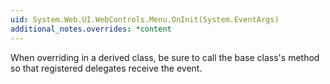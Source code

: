 ```yaml
---
uid: System.Web.UI.WebControls.Menu.OnInit(System.EventArgs)
additional_notes.overrides: *content
---
```


<p>When overriding <xref href="System.Web.UI.WebControls.Menu.OnInit(System.EventArgs)"></xref> in a derived class, be sure to call the base class's <xref href="System.Web.UI.WebControls.Menu.OnInit(System.EventArgs)"></xref> method so that registered delegates receive the event.</p>


